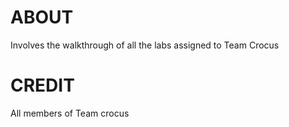 # ABOUT
Involves the walkthrough of all the labs assigned to Team Crocus
# CREDIT
All members of Team crocus
